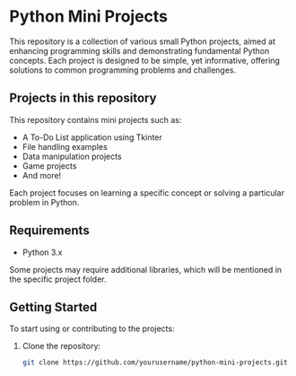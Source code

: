 # Python Mini Projects

This repository is a collection of various small Python projects, aimed at enhancing programming skills and demonstrating fundamental Python concepts. Each project is designed to be simple, yet informative, offering solutions to common programming problems and challenges.

## Projects in this repository

This repository contains mini projects such as:
- A To-Do List application using Tkinter
- File handling examples
- Data manipulation projects
- Game projects
- And more!

Each project focuses on learning a specific concept or solving a particular problem in Python.

## Requirements

- Python 3.x

Some projects may require additional libraries, which will be mentioned in the specific project folder.

## Getting Started

To start using or contributing to the projects:

1. Clone the repository:
   ```bash
   git clone https://github.com/yourusername/python-mini-projects.git
